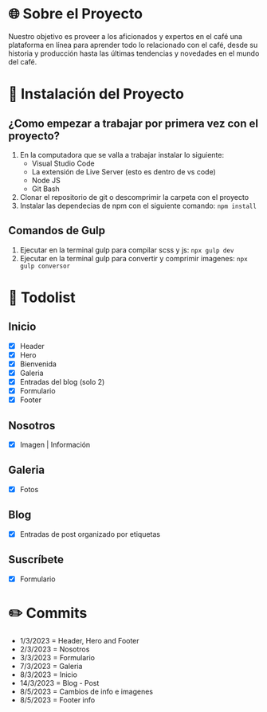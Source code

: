 # :globe_with_meridians: Sobre el Proyecto
Nuestro objetivo es proveer a los aficionados y expertos en el café una plataforma en línea para aprender todo lo relacionado con el café, desde su historia y producción hasta las últimas tendencias y novedades en el mundo del café. 

# :page_with_curl: Instalación del Proyecto
## ¿Como empezar a trabajar por primera vez con el proyecto?
1. En la computadora que se valla a trabajar instalar lo siguiente:
    * Visual Studio Code
    * La extensión de Live Server (esto es dentro de vs code)
    * Node JS
    * Git Bash
2. Clonar el repositorio de git o descomprimir la carpeta con el proyecto
3. Instalar las dependecias de npm con el siguiente comando: `npm install`
## Comandos de Gulp
1. Ejecutar en la terminal gulp para compilar scss y js: `npx gulp dev`
2. Ejecutar en la terminal gulp para convertir y comprimir imagenes: `npx gulp conversor`

# :pencil: Todolist
## Inicio
* [x] Header
* [x] Hero
* [x] Bienvenida
* [x] Galeria
* [x] Entradas del blog (solo 2)
* [x] Formulario
* [x] Footer
## Nosotros
* [x] Imagen | Información
## Galeria
* [x] Fotos
## Blog
* [x] Entradas de post organizado por etiquetas
## Suscríbete
* [x] Formulario

# :pencil2: Commits
* 1/3/2023 = Header, Hero and Footer
* 2/3/2023 = Nosotros
* 3/3/2023 = Formulario
* 7/3/2023 = Galeria
* 8/3/2023 = Inicio
* 14/3/2023 = Blog - Post
* 8/5/2023 = Cambios de info e imagenes
* 8/5/2023 = Footer info